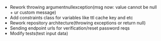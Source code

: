 - Rework throwing argumentnullexception(msg now: value cannot be null + ur custom message)
- Add constraints class for variables like ttl cache key and etc
- Rework repository architecture(throwing exceptions or return null)
- Sending endpoint urls for verification/reset password reqs
- Modify tests(test input data)